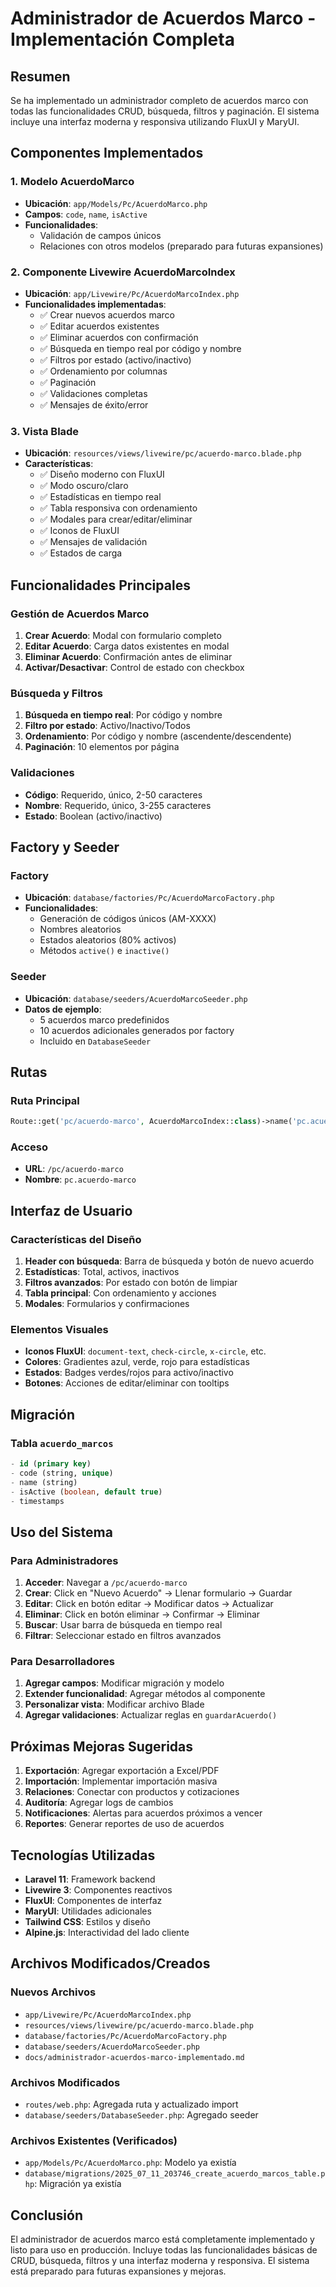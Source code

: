 # Administrador de Acuerdos Marco - Implementación Completa

## Resumen

Se ha implementado un administrador completo de acuerdos marco con todas las funcionalidades CRUD, búsqueda, filtros y paginación. El sistema incluye una interfaz moderna y responsiva utilizando FluxUI y MaryUI.

## Componentes Implementados

### 1. Modelo AcuerdoMarco
- **Ubicación**: `app/Models/Pc/AcuerdoMarco.php`
- **Campos**: `code`, `name`, `isActive`
- **Funcionalidades**: 
  - Validación de campos únicos
  - Relaciones con otros modelos (preparado para futuras expansiones)

### 2. Componente Livewire AcuerdoMarcoIndex
- **Ubicación**: `app/Livewire/Pc/AcuerdoMarcoIndex.php`
- **Funcionalidades implementadas**:
  - ✅ Crear nuevos acuerdos marco
  - ✅ Editar acuerdos existentes
  - ✅ Eliminar acuerdos con confirmación
  - ✅ Búsqueda en tiempo real por código y nombre
  - ✅ Filtros por estado (activo/inactivo)
  - ✅ Ordenamiento por columnas
  - ✅ Paginación
  - ✅ Validaciones completas
  - ✅ Mensajes de éxito/error

### 3. Vista Blade
- **Ubicación**: `resources/views/livewire/pc/acuerdo-marco.blade.php`
- **Características**:
  - ✅ Diseño moderno con FluxUI
  - ✅ Modo oscuro/claro
  - ✅ Estadísticas en tiempo real
  - ✅ Tabla responsiva con ordenamiento
  - ✅ Modales para crear/editar/eliminar
  - ✅ Iconos de FluxUI
  - ✅ Mensajes de validación
  - ✅ Estados de carga

## Funcionalidades Principales

### Gestión de Acuerdos Marco
1. **Crear Acuerdo**: Modal con formulario completo
2. **Editar Acuerdo**: Carga datos existentes en modal
3. **Eliminar Acuerdo**: Confirmación antes de eliminar
4. **Activar/Desactivar**: Control de estado con checkbox

### Búsqueda y Filtros
1. **Búsqueda en tiempo real**: Por código y nombre
2. **Filtro por estado**: Activo/Inactivo/Todos
3. **Ordenamiento**: Por código y nombre (ascendente/descendente)
4. **Paginación**: 10 elementos por página

### Validaciones
- **Código**: Requerido, único, 2-50 caracteres
- **Nombre**: Requerido, único, 3-255 caracteres
- **Estado**: Boolean (activo/inactivo)

## Factory y Seeder

### Factory
- **Ubicación**: `database/factories/Pc/AcuerdoMarcoFactory.php`
- **Funcionalidades**:
  - Generación de códigos únicos (AM-XXXX)
  - Nombres aleatorios
  - Estados aleatorios (80% activos)
  - Métodos `active()` e `inactive()`

### Seeder
- **Ubicación**: `database/seeders/AcuerdoMarcoSeeder.php`
- **Datos de ejemplo**:
  - 5 acuerdos marco predefinidos
  - 10 acuerdos adicionales generados por factory
  - Incluido en `DatabaseSeeder`

## Rutas

### Ruta Principal
```php
Route::get('pc/acuerdo-marco', AcuerdoMarcoIndex::class)->name('pc.acuerdo-marco');
```

### Acceso
- **URL**: `/pc/acuerdo-marco`
- **Nombre**: `pc.acuerdo-marco`

## Interfaz de Usuario

### Características del Diseño
1. **Header con búsqueda**: Barra de búsqueda y botón de nuevo acuerdo
2. **Estadísticas**: Total, activos, inactivos
3. **Filtros avanzados**: Por estado con botón de limpiar
4. **Tabla principal**: Con ordenamiento y acciones
5. **Modales**: Formularios y confirmaciones

### Elementos Visuales
- **Iconos FluxUI**: `document-text`, `check-circle`, `x-circle`, etc.
- **Colores**: Gradientes azul, verde, rojo para estadísticas
- **Estados**: Badges verdes/rojos para activo/inactivo
- **Botones**: Acciones de editar/eliminar con tooltips

## Migración

### Tabla `acuerdo_marcos`
```sql
- id (primary key)
- code (string, unique)
- name (string)
- isActive (boolean, default true)
- timestamps
```

## Uso del Sistema

### Para Administradores
1. **Acceder**: Navegar a `/pc/acuerdo-marco`
2. **Crear**: Click en "Nuevo Acuerdo" → Llenar formulario → Guardar
3. **Editar**: Click en botón editar → Modificar datos → Actualizar
4. **Eliminar**: Click en botón eliminar → Confirmar → Eliminar
5. **Buscar**: Usar barra de búsqueda en tiempo real
6. **Filtrar**: Seleccionar estado en filtros avanzados

### Para Desarrolladores
1. **Agregar campos**: Modificar migración y modelo
2. **Extender funcionalidad**: Agregar métodos al componente
3. **Personalizar vista**: Modificar archivo Blade
4. **Agregar validaciones**: Actualizar reglas en `guardarAcuerdo()`

## Próximas Mejoras Sugeridas

1. **Exportación**: Agregar exportación a Excel/PDF
2. **Importación**: Implementar importación masiva
3. **Relaciones**: Conectar con productos y cotizaciones
4. **Auditoría**: Agregar logs de cambios
5. **Notificaciones**: Alertas para acuerdos próximos a vencer
6. **Reportes**: Generar reportes de uso de acuerdos

## Tecnologías Utilizadas

- **Laravel 11**: Framework backend
- **Livewire 3**: Componentes reactivos
- **FluxUI**: Componentes de interfaz
- **MaryUI**: Utilidades adicionales
- **Tailwind CSS**: Estilos y diseño
- **Alpine.js**: Interactividad del lado cliente

## Archivos Modificados/Creados

### Nuevos Archivos
- `app/Livewire/Pc/AcuerdoMarcoIndex.php`
- `resources/views/livewire/pc/acuerdo-marco.blade.php`
- `database/factories/Pc/AcuerdoMarcoFactory.php`
- `database/seeders/AcuerdoMarcoSeeder.php`
- `docs/administrador-acuerdos-marco-implementado.md`

### Archivos Modificados
- `routes/web.php`: Agregada ruta y actualizado import
- `database/seeders/DatabaseSeeder.php`: Agregado seeder

### Archivos Existentes (Verificados)
- `app/Models/Pc/AcuerdoMarco.php`: Modelo ya existía
- `database/migrations/2025_07_11_203746_create_acuerdo_marcos_table.php`: Migración ya existía

## Conclusión

El administrador de acuerdos marco está completamente implementado y listo para uso en producción. Incluye todas las funcionalidades básicas de CRUD, búsqueda, filtros y una interfaz moderna y responsiva. El sistema está preparado para futuras expansiones y mejoras. 

